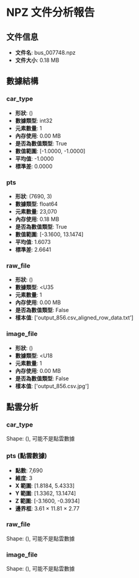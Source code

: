 # NPZ 文件分析報告

## 文件信息
- **文件名**: bus_007748.npz
- **文件大小**: 0.18 MB

## 數據結構

### car_type
- **形狀**: ()
- **數據類型**: int32
- **元素數量**: 1
- **內存使用**: 0.00 MB
- **是否為數值類型**: True
- **數值範圍**: [-1.0000, -1.0000]
- **平均值**: -1.0000
- **標準差**: 0.0000

### pts
- **形狀**: (7690, 3)
- **數據類型**: float64
- **元素數量**: 23,070
- **內存使用**: 0.18 MB
- **是否為數值類型**: True
- **數值範圍**: [-3.1600, 13.1474]
- **平均值**: 1.6073
- **標準差**: 2.6641

### raw_file
- **形狀**: ()
- **數據類型**: <U35
- **元素數量**: 1
- **內存使用**: 0.00 MB
- **是否為數值類型**: False
- **樣本值**: ['output_856.csv_aligned_row_data.txt']

### image_file
- **形狀**: ()
- **數據類型**: <U18
- **元素數量**: 1
- **內存使用**: 0.00 MB
- **是否為數值類型**: False
- **樣本值**: ['output_856.csv.jpg']

## 點雲分析

### car_type
Shape: (), 可能不是點雲數據

### pts (點雲數據)
- **點數**: 7,690
- **維度**: 3
- **X 範圍**: [1.8184, 5.4333]
- **Y 範圍**: [1.3362, 13.1474]
- **Z 範圍**: [-3.1600, -0.3934]
- **邊界框**: 3.61 × 11.81 × 2.77

### raw_file
Shape: (), 可能不是點雲數據

### image_file
Shape: (), 可能不是點雲數據

